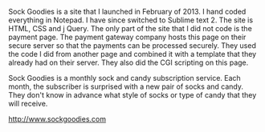 Sock Goodies is a site that I launched in February of 2013. I hand coded everything in Notepad. I have since switched to Sublime text 2. 
The site is HTML, CSS and j Query. The only part of the site that I did not code is the payment page. The payment gateway company hosts this page on their secure server so that the payments can be processed securely. They used the code I did from another page and combined it with a template that they already had on their server. They also did the CGI scripting on this page. 

Sock Goodies is a monthly sock and candy subscription service. Each month, the subscriber is surprised with a new pair of socks and candy. They don't know in advance what style of socks or type of candy that they will receive.

http://www.sockgoodies.com

